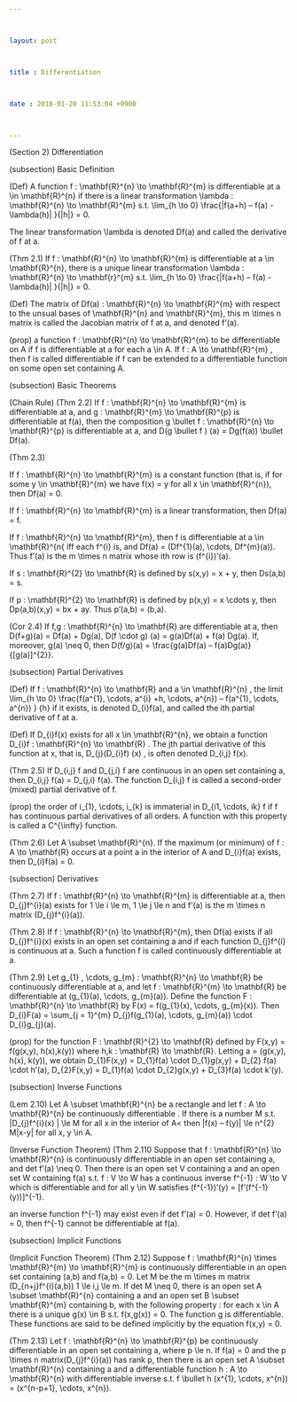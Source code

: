 ```yaml
---



layout: post



title : Differentiation



date : 2018-01-20 11:53:04 +0900



---
```


(Section 2) Differentiation

(subsection) Basic Definition

(Def) A function f : \mathbf{R}^{n} \to \mathbf{R}^{m} is differentiable at a \in \mathbf{R}^{n} if there is a linear transformation \lambda : \mathbf{R}^{n} \to \mathbf{R}^{m} s.t. \lim_{h \to 0} \frac{|f(a+h) – f(a) - \lambda(h)| }{|h|} = 0.

The linear transformation \lambda is denoted Df(a) and called the derivative of f at a.

(Thm 2.1) If f : \mathbf{R}^{n} \to \mathbf{R}^{m} is differentiable at a \in \mathbf{R}^{n}, there is a unique linear transformation \lambda : \mathbf{R}^{n} \to \mathbf{r}^{m} s.t. \lim_{h \to 0} \frac{|f(a+h) – f(a) - \lambda(h)| }{|h|} = 0.

(Def) The matrix of Df(a) : \mathbf{R}^{n} \to \mathbf{R}^{m} with respect to the unsual bases of \mathbf{R}^{n} and \mathbf{R}^{m}, this m \times n matrix is called the Jacobian matrix of f at a, and denoted f’(a).

(prop) a function f : \mathbf{R}^{n} \to \mathbf{R}^{m} to be differentiable on A if f is differentiable at a for each a \in A. If f : A \to \mathbf{R}^{m} , then f is called differentiable if f can be extended to a differentiable function on some open set containing A.

(subsection) Basic Theorems

(Chain Rule) (Thm 2.2) If f : \mathbf{R}^{n} \to \mathbf{R}^{m} is differentiable at a, and g : \mathbf{R}^{m} \to \mathbf{R}^{p} is differentiable at f(a), then the composition g \bullet f : \mathbf{R}^{n} \to \mathbf{R}^{p} is differentiable at a, and D(g \bullet f ) (a) = Dg(f(a)) \bullet Df(a).

(Thm 2.3) 

If f : \mathbf{R}^{n} \to \mathbf{R}^{m} is a constant function (that is, if for some y \in \mathbf{R}^{m} we have f(x) = y for all x \in \mathbf{R}^{n}), then Df(a) = 0.

If f : \mathbf{R}^{n} \to \mathbf{R}^{m} is a linear transformation, then Df(a) = f.

If f : \mathbf{R}^{n} \to \mathbf{R}^{m}, then f is differentiable at a \in \mathbf{R}^{n{ iff each f^{i} is, and Df(a) = (Df^{1}(a), \cdots, Df^{m}(a)). Thus f’(a) is the m \times n matrix whose ith row is (f^{i})’(a).

If s : \mathbf{R}^{2} \to \mathbf{R} is defined by s(x,y) = x + y, then Ds(a,b) = s.

If p : \mathbf{R}^{2} \to \mathbf{R} is defined by p(x,y) = x \cdots y, then Dp(a,b)(x,y) = bx + ay. Thus p’(a,b) = (b,a).

(Cor 2.4) If f,g : \mathbf{R}^{n} \to \mathbf{R} are differentiable at a, then D(f+g)(a) = Df(a) + Dg(a), D(f \cdot g) (a) = g(a)Df(a) + f(a) Dg(a). If, moreover, g(a) \neq 0, then D(f/g)(a) = \frac{g(a)Df(a) – f(a)Dg(a)}{[g(a)]^{2}}.

(subsection) Partial Derivatives

(Def) If f : \mathbf{R}^{n} \to \mathbf{R} and a \in \mathbf{R}^{n} , the limit \lim_{h \to 0} \frac{f(a^{1}, \cdots, a^{i} +h, \cdots, a^{n}) – f(a^{1}, \cdots, a^{n}) } {h} if it exists, is denoted D_{i}f(a), and called the ith partial derivative of f at a.

(Def) If D_{i}f(x) exists for all x \in \mathbf{R}^{n}, we obtain a function D_{i}f : \mathbf{R}^{n} \to \mathbf{R} . The jth partial derivative of this function at x, that is, D_{j}(D_{i}f) (x) , is often denoted D_{i,j} f(x).

(Thm 2.5) If D_{i,j} f and D_{j,i} f are continuous in an open set containing a, then D_{i,j} f(a) = D_{j,i} f(a). The function D_{i,j} f is called a second-order (mixed) partial derivative of f.

(prop) the order of i_{1}, \cdots, i_{k} is immaterial in D_{i1, \cdots, ik} f if f has continuous partial derivatives of all orders. A function with this property is called a C^{\infty} function.

(Thm 2.6) Let A \subset \mathbf{R}^{n}. If the maximum (or minimum) of f : A \to \mathbf{R} occurs at a point a in the interior of A and D_{i}f(a) exists, then D_{i}f(a) = 0.

(subsection) Derivatives

(Thm 2.7) If f : \mathbf{R}^{n} \to \mathbf{R}^{m} is differentiable at a, then D_{j}f^{i}(a) exists for 1 \le i \le m, 1 \le j \le n and f’(a) is the m \times n matrix (D_{j}f^{i}(a)).

(Thm 2.8) If f : \mathbf{R}^{n} \to \mathbf{R}^{m}, then Df(a) exists if all D_{j}f^{i}(x) exists in an open set containing a and if each function D_{j}f^{i} is continuous at a. Such a function f is called continuously differentiable at a.

(Thm 2.9) Let g_{1} , \cdots, g_{m} : \mathbf{R}^{n} \to \mathbf{R} be continuously differentiable at a, and let f : \mathbf{R}^{m} \to \mathbf{R} be differentiable at (g_{1}(a), \cdots, g_{m}(a)). Define the function F : \mathbf{R}^{n} \to \mathbf{R} by F(x) = f(g_{1}(x), \cdots, g_{m}(x)). Then D_{i}F(a) = \sum_{j = 1}^{m} D_{j}f(g_{1}(a), \cdots, g_{m}(a)) \cdot D_{i}g_{j}(a).

(prop) for the function F : \mathbf{R}^{2} \to \mathbf{R} defined by F(x,y) = f(g(x,y), h(x),k(y)) where h,k : \mathbf{R} \to \mathbf{R}. Letting a = (g(x,y), h(x), k(y)), we obtain D_{1}F(x,y) = D_{1}f(a) \cdot D_{1}g(x,y) + D_{2} f(a) \cdot h’(a), D_{2}F(x,y) = D_{1}f(a) \cdot D_{2}g(x,y) + D_{3}f(a) \cdot k’(y).

(subsection) Inverse Functions

(Lem 2.10) Let A \subset \mathbf{R}^{n} be a rectangle and let f : A \to \mathbf{R}^{n} be continuously differentiable . If there is a number M s.t. |D_{j}f^{i}(x) | \le M for all x in the interior of A< then |f(x) – f(y)| \le n^{2} M|x-y| for all x, y \in A.

(Inverse Function Theorem) (Thm 2.110 Suppose that f : \mathbf{R}^{n} \to \mathbf{R}^{n} is continuously differentiable in an open set containing a, and det f’(a) \neq 0. Then there is an open set V containing a and an open set W containing f(a) s.t. f : V \to W has a continuous inverse f^{-1} : W \to V which is differentiable and for all y \in W satisfies (f^{-1})’(y) = [f’(f^{-1}(y))]^{-1}.

an inverse function f^{-1} may exist even if det f’(a) = 0. However, if det f’(a) = 0, then f^{-1} cannot be differentiable at f(a).

(subsection) Implicit Functions

(Implicit Function Theorem) (Thm 2.12) Suppose f : \mathbf{R}^{n} \times \mathbf{R}^{m} \to \mathbf{R}^{m} is continuously differentiable in an open set containing (a,b) and f(a,b) = 0. Let M be the m \times m matrix (D_{n+j}f^{i}(a,b)) 1 \le i,j \le m. If det M \neq 0, there is an open set A \subset \mathbf{R}^{n} containing a and an open set B \subset \mathbf{R}^{m} containing b, with the following property : for each x \in A there is a unique g(x) \in B s.t. f(x,g(x)) = 0. The function g is differentiable. These functions are said to be defined implicitly by the equation f(x,y) = 0.

(Thm 2.13) Let f : \mathbf{R}^{n} \to \mathbf{R}^{p} be continuously differentiable in an open set containing a, where p \le n. If f(a) = 0 and the p \times n matrix(D_{j}f^{i}(a)) has rank p, then there is an open set A \subset \mathbf{R}^{n} containing a and a differentiable function h : A \to \mathbf{R}^{n} with differentiable inverse s.t. f \bullet h (x^{1}, \cdots, x^{n}) = (x^{n-p+1}, \cdots, x^{n}).

